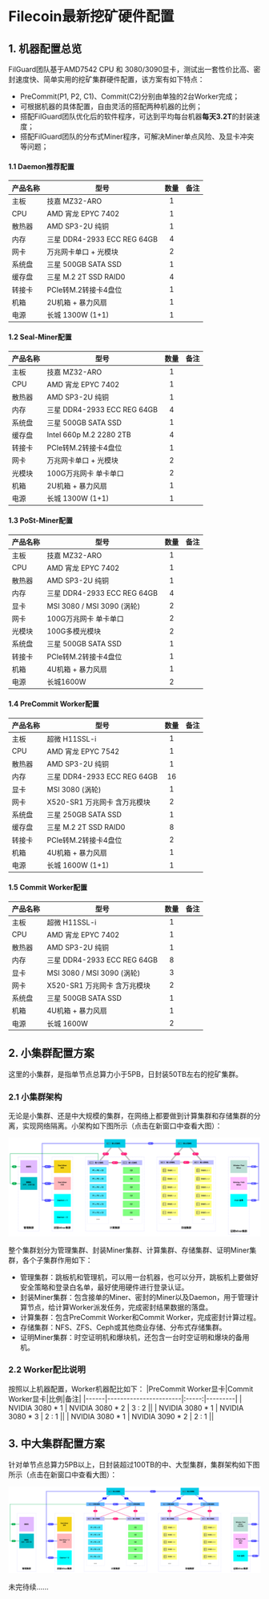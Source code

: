 # Filecoin最新挖矿硬件配置

## 1. 机器配置总览
FilGuard团队基于AMD7542 CPU 和 3080/3090显卡，测试出一套性价比高、密封速度快、简单实用的挖矿集群硬件配置，该方案有如下特点：
- PreCommit(P1, P2, C1)、Commit(C2)分别由单独的2台Worker完成；
- 可根据机器的具体配置，自由灵活的搭配两种机器的比例；
- 搭配FilGuard团队优化后的软件程序，可达到平均每台机器**每天3.2T**的封装速度；
- 搭配FilGuard团队的分布式Miner程序，可解决Miner单点风险、及显卡冲突等问题；

#### 1.1 Daemon推荐配置
|产品名称|型号|数量|备注|
|------|-----------------------|:-----:|---------|
| 主板 | 技嘉 MZ32-ARO | 1 ||
| CPU | AMD 宵龙 EPYC 7402 | 1 ||
| 散热器 | AMD SP3-2U 纯铜 | 1 ||
| 内存 | 三星 DDR4-2933 ECC REG 64GB| 4 ||
| 网卡 | 万兆网卡单口 + 光模块| 2 ||
| 系统盘 | 三星 500GB SATA SSD | 1 ||
| 缓存盘 | 三星 M.2 2T SSD RAID0 | 4 ||
| 转接卡 | PCIe转M.2转接卡4盘位 |1||
| 机箱 | 2U机箱 + 暴力风扇 | 1 ||
| 电源 | 长城 1300W (1+1) | 1 ||

#### 1.2 Seal-Miner配置
|产品名称|型号|数量|备注|
|------|-----------------------|:-----:|---------|
| 主板 | 技嘉 MZ32-ARO  | 1 ||
| CPU | AMD 宵龙 EPYC 7402  | 1 ||
| 散热器 | AMD SP3-2U 纯铜  | 1 ||
| 内存 | 三星 DDR4-2933 ECC REG 64GB | 4 ||
| 系统盘 | 三星 500GB SATA SSD  | 1 ||
| 缓存盘 | Intel 660p M.2 2280 2TB | 4 ||
| 转接卡 | PCIe转M.2转接卡4盘位 |1||
| 网卡 | 万兆网卡单口 + 光模块 | 2 ||
| 光模块 | 100G万兆网卡  单卡单口 | 2 ||
| 机箱 | 2U机箱 + 暴力风扇  | 1 ||
| 电源 | 长城 1300W (1+1)  | 1 ||

#### 1.3 PoSt-Miner配置
|产品名称|型号|数量|备注|
|------|-----------------------|:-----:|---------|
| 主板 | 技嘉 MZ32-ARO | 1 ||
| CPU | AMD 宵龙 EPYC 7402 | 1 ||
| 散热器 | AMD SP3-2U 纯铜 | 1 ||
| 内存 | 三星 DDR4-2933 ECC REG 64GB | 4 ||
| 显卡| MSI 3080 / MSI 3090 (涡轮)  | 2 ||
| 网卡 | 100G万兆网卡  单卡单口 | 2 ||
| 光模块 | 100G多模光模块 | 2 ||
| 系统盘 | 三星 500GB SATA SSD | 1 ||
| 转接卡 | PCIe转M.2转接卡4盘位 |1||
| 机箱 | 4U机箱 + 暴力风扇 | 1 ||
| 电源 | 长城1600W | 2 ||

#### 1.4 PreCommit Worker配置
|产品名称|型号|数量|备注|
|------|-----------------------|:-----:|---------|
| 主板 | 超微 H11SSL-i | 1 ||
| CPU | AMD 宵龙 EPYC 7542 | 1 ||
| 散热器 | AMD SP3-2U 纯铜 | 1 ||
| 内存 | 三星 DDR4-2933 ECC REG 64GB | 16 ||
| 显卡| MSI 3080 (涡轮) | 1 ||
| 网卡 | X520-SR1 万兆网卡 含万兆模块 | 2 ||
| 系统盘 | 三星 250GB SATA SSD | 1 ||
| 缓存盘 | 三星 M.2 2T SSD RAID0 | 8 ||
| 转接卡 | PCIe转M.2转接卡4盘位 | 2 ||
| 机箱 | 4U机箱 + 暴力风扇 | 1 ||
| 电源 | 长城 1600W (1+1) | 1 ||

#### 1.5 Commit Worker配置
|产品名称|型号|数量|备注|
|------|-----------------------|:-----:|---------|
| 主板 | 超微 H11SSL-i | 1 ||
| CPU | AMD 宵龙 EPYC 7402 | 1 ||
| 散热器 | AMD SP3-2U 纯铜 | 1 ||
| 内存 | 三星 DDR4-2933 ECC REG 64GB | 8 ||
| 显卡 | MSI 3080 / MSI 3090 (涡轮) | 3 ||
| 网卡 | X520-SR1 万兆网卡 含万兆模块 | 2 ||
| 系统盘 | 三星 500GB SATA SSD | 1 ||
| 机箱 | 4U机箱 + 暴力风扇 | 1 ||
| 电源 | 长城 1600W | 2 ||

## 2. 小集群配置方案
这里的小集群，是指单节点总算力小于5PB，日封装50TB左右的挖矿集群。
### 2.1 小集群架构
无论是小集群、还是中大规模的集群，在网络上都要做到计算集群和存储集群的分离，实现网络隔离。小架构如下图所示（点击在新窗口中查看大图）：

![Small cluster architecture](../images/small-cluster-architecture.png)

整个集群划分为管理集群、封装Miner集群、计算集群、存储集群、证明Miner集群，各个子集群作用如下：
- 管理集群：跳板机和管理机，可以用一台机器，也可以分开，跳板机上要做好安全策略和登录白名单，最好使用硬件进行登录认证。
- 封装Miner集群：包含接单的Miner、密封的Miner以及Daemon，用于管理计算节点，给计算Worker派发任务，完成密封结果数据的落盘。
- 计算集群：包含PreCommit Worker和Commit Worker，完成密封计算过程。
- 存储集群：NFS、ZFS、Ceph或其他商业存储、分布式存储集群。
- 证明Miner集群：时空证明机和爆块机，还包含一台时空证明和爆块的备用机。

### 2.2 Worker配比说明
按照以上机器配置，Worker机器配比如下：
|PreCommit Worker显卡|Commit Worker显卡|比例|备注|
|------|-----------------------|:-----:|---------|
| NVIDIA 3080 * 1 | NVIDIA 3080 * 2 | 3 : 2 ||
| NVIDIA 3080 * 1 | NVIDIA 3080 * 3 | 2 : 1 ||
| NVIDIA 3080 * 1 | NVIDIA 3090 * 2 | 2 : 1 ||

## 3. 中大集群配置方案
针对单节点总算力5PB以上，日封装超过100TB的中、大型集群，集群架构如下图所示（点击在新窗口中查看大图）：

![Medium cluster architecture](../images/medium-cluster-architecture.png)

未完待续......